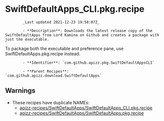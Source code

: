 # SwiftDefaultApps_CLI.pkg.recipe

            _Last updated 2021-12-23 19:58:07Z_

            - **Description**: Downloads the latest release copy of the SwiftDefaultApps from Lord Kamina on Github and creates a package with just the executable.

To package both the executable and preference pane, use SwiftDefaultApps.pkg.recipe instead.

            - **Identifier**: `com.github.apizz.pkg.SwiftDefaultAppsCLI`

            - **Parent Recipes**: `com.github.apizz.download.SwiftDefaultApps`

## Warnings

- These recipes have duplicate NAMEs:
    - [apizz-recipes/SwiftDefaultApps/SwiftDefaultApps_CLI.pkg.recipe](/autopkg-dupe-tracker/apizz-recipes/SwiftDefaultApps/SwiftDefaultApps_CLI.pkg.recipe)
    - [apizz-recipes/SwiftDefaultApps/SwiftDefaultApps.pkg.recipe](/autopkg-dupe-tracker/apizz-recipes/SwiftDefaultApps/SwiftDefaultApps.pkg.recipe)